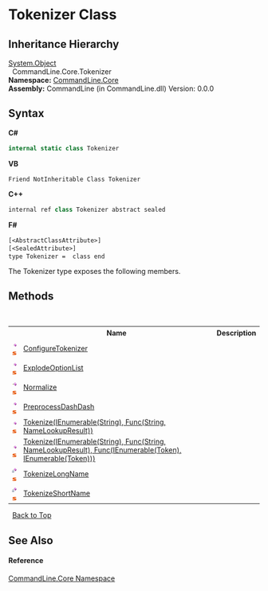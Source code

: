 # Tokenizer Class
 


## Inheritance Hierarchy
<a href="https://docs.microsoft.com/dotnet/api/system.object" target="_blank">System.Object</a><br />&nbsp;&nbsp;CommandLine.Core.Tokenizer<br />
**Namespace:**&nbsp;<a href="N_CommandLine_Core">CommandLine.Core</a><br />**Assembly:**&nbsp;CommandLine (in CommandLine.dll) Version: 0.0.0

## Syntax

**C#**<br />
``` C#
internal static class Tokenizer
```

**VB**<br />
``` VB
Friend NotInheritable Class Tokenizer
```

**C++**<br />
``` C++
internal ref class Tokenizer abstract sealed
```

**F#**<br />
``` F#
[<AbstractClassAttribute>]
[<SealedAttribute>]
type Tokenizer =  class end
```

The Tokenizer type exposes the following members.


## Methods
&nbsp;<table><tr><th></th><th>Name</th><th>Description</th></tr><tr><td>![Public method](media/pubmethod.gif "Public method")![Static member](media/static.gif "Static member")</td><td><a href="M_CommandLine_Core_Tokenizer_ConfigureTokenizer">ConfigureTokenizer</a></td><td /></tr><tr><td>![Public method](media/pubmethod.gif "Public method")![Static member](media/static.gif "Static member")</td><td><a href="M_CommandLine_Core_Tokenizer_ExplodeOptionList">ExplodeOptionList</a></td><td /></tr><tr><td>![Public method](media/pubmethod.gif "Public method")![Static member](media/static.gif "Static member")</td><td><a href="M_CommandLine_Core_Tokenizer_Normalize">Normalize</a></td><td /></tr><tr><td>![Public method](media/pubmethod.gif "Public method")![Static member](media/static.gif "Static member")</td><td><a href="M_CommandLine_Core_Tokenizer_PreprocessDashDash">PreprocessDashDash</a></td><td /></tr><tr><td>![Public method](media/pubmethod.gif "Public method")![Static member](media/static.gif "Static member")</td><td><a href="M_CommandLine_Core_Tokenizer_Tokenize">Tokenize(IEnumerable(String), Func(String, NameLookupResult))</a></td><td /></tr><tr><td>![Public method](media/pubmethod.gif "Public method")![Static member](media/static.gif "Static member")</td><td><a href="M_CommandLine_Core_Tokenizer_Tokenize_1">Tokenize(IEnumerable(String), Func(String, NameLookupResult), Func(IEnumerable(Token), IEnumerable(Token)))</a></td><td /></tr><tr><td>![Private method](media/privmethod.gif "Private method")![Static member](media/static.gif "Static member")</td><td><a href="M_CommandLine_Core_Tokenizer_TokenizeLongName">TokenizeLongName</a></td><td /></tr><tr><td>![Private method](media/privmethod.gif "Private method")![Static member](media/static.gif "Static member")</td><td><a href="M_CommandLine_Core_Tokenizer_TokenizeShortName">TokenizeShortName</a></td><td /></tr></table>&nbsp;
<a href="#tokenizer-class">Back to Top</a>

## See Also


#### Reference
<a href="N_CommandLine_Core">CommandLine.Core Namespace</a><br />